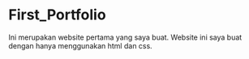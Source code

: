 # First_Portfolio
Ini merupakan website pertama yang saya buat. Website ini saya buat dengan hanya menggunakan html dan css.
